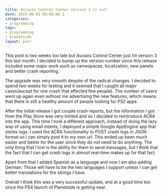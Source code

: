 ```yaml
---
title: Auraxis Control Center version 3 is out!
date: 2015-06-03 00:00:00 Z
categories:
- programming
tags:
- programming
- planetside
layout: post
---
```


This post is two weeks too late but Auraxis Control Center just hit version 3 this last month. I decided to bump up the version number since this release included some major work such as namespaces, localization, new panels and better crash reporting. 

The upgrade was very smooth despite of the radical changes. I decided to spend two weeks for testing and it seemed that I caught all major cases(except for one crash that affected few people). The number of users went up again even without me advertising the new features, which means that there is still a healthy amount of people looking for PS2 apps. 

After the initial release I got couple crash reports, but the information I got from the Play Store was very limited and so I decided to reintroduce ACRA into the app. This time I took a different approach, instead of doing the lazy way of using email intents, I deployed a simple Google AppEngine app that stores logs. I used the ACRA functionality to POST crash logs in JSON format so I can simply post it to my own url. This ended up been much easier and better for the user since they do not need to do anything. The only thing that I lost is the ability for them to send messages, but I think that the fact that I can get crash logs in almost real-time makes up for that fact.

Apart from that I added Spanish as a language and now I am also adding German. Those will have to be the two languages I support unless I can get better translations for the strings I have. 

Overall I think this was a very successful update, and at a good time too since the PS4 launch of Planetside is getting near.
